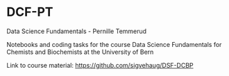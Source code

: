 # DCF-PT
Data Science Fundamentals - Pernille Temmerud

Notebooks and coding tasks for the course Data Science Fundamentals for Chemists and Biochemists at the University of Bern

Link to course material: https://github.com/sigvehaug/DSF-DCBP 
